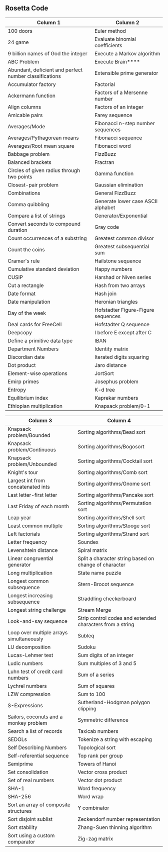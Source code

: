 ## Rosetta Code

| Column 1                                               | Column 2                           |
| ------------------------------------------------------ | ---------------------------------- |
| 100 doors                                              | Euler method                       |
| 24 game                                                | Evaluate binomial coefficients     |
| 9 billion names of God the integer                     | Execute a Markov algorithm         |
| ABC Problem                                            | Execute Brain****                  |
| Abundant, deficient and perfect number classifications | Extensible prime generator         |
| Accumulator factory                                    | Factorial                          |
| Ackermann function                                     | Factors of a Mersenne number       |
| Align columns                                          | Factors of an integer              |
| Amicable pairs                                         | Farey sequence                     |
| Averages/Mode                                          | Fibonacci n-step number sequences  |
| Averages/Pythagorean means                             | Fibonacci sequence                 |
| Averages/Root mean square                              | Fibonacci word                     |
| Babbage problem                                        | FizzBuzz                           |
| Balanced brackets                                      | Fractran                           |
| Circles of given radius through two points             | Gamma function                     |
| Closest-pair problem                                   | Gaussian elimination               |
| Combinations                                           | General FizzBuzz                   |
| Comma quibbling                                        | Generate lower case ASCII alphabet |
| Compare a list of strings                              | Generator/Exponential              |
| Convert seconds to compound duration                   | Gray code                          |
| Count occurrences of a substring                       | Greatest common divisor            |
| Count the coins                                        | Greatest subsequential sum         |
| Cramer's rule                                          | Hailstone sequence                 |
| Cumulative standard deviation                          | Happy numbers                      |
| CUSIP                                                  | Harshad or Niven series            |
| Cut a rectangle                                        | Hash from two arrays               |
| Date format                                            | Hash join                          |
| Date manipulation                                      | Heronian triangles                 |
| Day of the week                                        | Hofstadter Figure-Figure sequences |
| Deal cards for FreeCell                                | Hofstadter Q sequence              |
| Deepcopy                                               | I before E except after C          |
| Define a primitive data type                           | IBAN                               |
| Department Numbers                                     | Identity matrix                    |
| Discordian date                                        | Iterated digits squaring           |
| Dot product                                            | Jaro distance                      |
| Element-wise operations                                | JortSort                           |
| Emirp primes                                           | Josephus problem                   |
| Entropy                                                | K-d tree                           |
| Equilibrium index                                      | Kaprekar numbers                   |
| Ethiopian multiplication                               | Knapsack problem/0-1               |


| Column 3                                 | Column 4                                                  |
| ---------------------------------------- | --------------------------------------------------------- |
| Knapsack problem/Bounded                 | Sorting algorithms/Bead sort                              |
| Knapsack problem/Continuous              | Sorting algorithms/Bogosort                               |
| Knapsack problem/Unbounded               | Sorting algorithms/Cocktail sort                          |
| Knight's tour                            | Sorting algorithms/Comb sort                              |
| Largest int from concatenated ints       | Sorting algorithms/Gnome sort                             |
| Last letter-first letter                 | Sorting algorithms/Pancake sort                           |
| Last Friday of each month                | Sorting algorithms/Permutation sort                       |
| Leap year                                | Sorting algorithms/Shell sort                             |
| Least common multiple                    | Sorting algorithms/Stooge sort                            |
| Left factorials                          | Sorting algorithms/Strand sort                            |
| Letter frequency                         | Soundex                                                   |
| Levenshtein distance                     | Spiral matrix                                             |
| Linear congruential generator            | Split a character string based on change of character     |
| Long multiplication                      | State name puzzle                                         |
| Longest common subsequence               | Stern-Brocot sequence                                     |
| Longest increasing subsequence           | Straddling checkerboard                                   |
| Longest string challenge                 | Stream Merge                                              |
| Look-and-say sequence                    | Strip control codes and extended characters from a string |
| Loop over multiple arrays simultaneously | Subleq                                                    |
| LU decomposition                         | Sudoku                                                    |
| Lucas-Lehmer test                        | Sum digits of an integer                                  |
| Ludic numbers                            | Sum multiples of 3 and 5                                  |
| Luhn test of credit card numbers         | Sum of a series                                           |
| Lychrel numbers                          | Sum of squares                                            |
| LZW compression                          | Sum to 100                                                |
| S-Expressions                            | Sutherland-Hodgman polygon clipping                       |
| Sailors, coconuts and a monkey problem   | Symmetric difference                                      |
| Search a list of records                 | Taxicab numbers                                           |
| SEDOLs                                   | Tokenize a string with escaping                           |
| Self Describing Numbers                  | Topological sort                                          |
| Self-referential sequence                | Top rank per group                                        |
| Semiprime                                | Towers of Hanoi                                           |
| Set consolidation                        | Vector cross product                                      |
| Set of real numbers                      | Vector dot product                                        |
| SHA-1                                    | Word frequency                                            |
| SHA-256                                  | Word wrap                                                 |
| Sort an array of composite structures    | Y combinator                                              |
| Sort disjoint sublist                    | Zeckendorf number representation                          |
| Sort stability                           | Zhang-Suen thinning algorithm                             |
| Sort using a custom comparator           | Zig-zag matrix                                            |